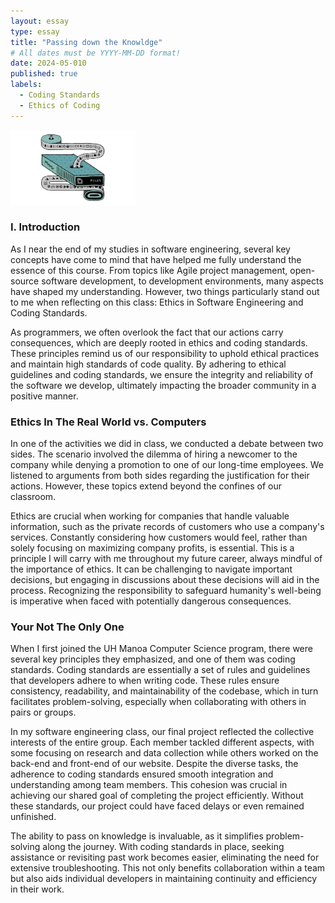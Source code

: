 ```yaml
---
layout: essay
type: essay
title: "Passing down the Knowldge"
# All dates must be YYYY-MM-DD format!
date: 2024-05-010
published: true
labels:
  - Coding Standards
  - Ethics of Coding
---
```

<img src="../img/turning.jpg" width="200">

### I. Introduction

As I near the end of my studies in software engineering, several key concepts 
have come to mind that have helped me fully understand the essence of this
course. From topics like Agile project management, open-source software 
development, to development environments, many aspects have shaped my 
understanding. However, two things particularly stand out to me when 
reflecting on this class: Ethics in Software Engineering and Coding Standards.

As programmers, we often overlook the fact that our actions carry consequences, 
which are deeply rooted in ethics and coding standards. These principles remind
us of our responsibility to uphold ethical practices and maintain high standards
of code quality. By adhering to ethical guidelines and coding standards, we ensure 
the integrity and reliability of the software we develop, ultimately impacting 
the broader community in a positive manner.

### Ethics In The Real World vs. Computers

In one of the activities we did in class, we conducted a debate between two sides. 
The scenario involved the dilemma of hiring a newcomer to the company while denying 
a promotion to one of our long-time employees. We listened to arguments from both 
sides regarding the justification for their actions. However, these topics extend 
beyond the confines of our classroom.

Ethics are crucial when working for companies that handle valuable information, 
such as the private records of customers who use a company's services. Constantly 
considering how customers would feel, rather than solely focusing on maximizing 
company profits, is essential. This is a principle I will carry with me throughout 
my future career, always mindful of the importance of ethics. It can be challenging 
to navigate important decisions, but engaging in discussions about these decisions 
will aid in the process. Recognizing the responsibility to safeguard humanity's
well-being is imperative when faced with potentially dangerous consequences.

### Your Not The Only One

When I first joined the UH Manoa Computer Science program, there were several key 
principles they emphasized, and one of them was coding standards. Coding standards
are essentially a set of rules and guidelines that developers adhere to when 
writing code. These rules ensure consistency, readability, and maintainability 
of the codebase, which in turn facilitates problem-solving, especially when 
collaborating with others in pairs or groups.

In my software engineering class, our final project reflected the collective 
interests of the entire group. Each member tackled different aspects, with some 
focusing on research and data collection while others worked on the back-end 
and front-end of our website. Despite the diverse tasks, the adherence to coding
standards ensured smooth integration and understanding among team members. 
This cohesion was crucial in achieving our shared goal of completing the project 
efficiently. Without these standards, our project could have faced delays or 
even remained unfinished.

The ability to pass on knowledge is invaluable, as it simplifies problem-solving 
along the journey. With coding standards in place, seeking assistance or 
revisiting past work becomes easier, eliminating the need for extensive 
troubleshooting. This not only benefits collaboration within a team but also 
aids individual developers in maintaining continuity and efficiency in their work.


